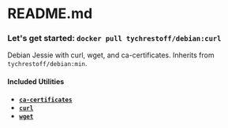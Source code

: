 # README.md
### Let's get started: `docker pull tychrestoff/debian:curl`

Debian Jessie with curl, wget, and ca-certificates. Inherits from `tychrestoff/debian:min`.

#### Included Utilities
  * [**`ca-certificates`**](https://packages.debian.org/jessie/ca-certificates)
  * [**`curl`**](https://packages.debian.org/jessie/curl)
  * [**`wget`**](https://packages.debian.org/jessie/wget)
